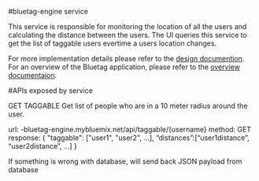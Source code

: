 #bluetag-engine service

This service is responsible for monitoring the location of all the users and calculating the distance between the users.  The UI queries this service to get the list of taggable users evertime a users location changes.

For more implementation details please refer to the [design documention](../bluetag-docs/bluetag-backend-implementation-details.md).  For an overview of the Bluetag application, please refer to the [overview documentaion](../README.md).

#APIs exposed by service

GET TAGGABLE
Get list of people who are in a 10 meter radius around the user.

url: <prefix>-bluetag-engine.mybluemix.net/api/taggable/{username}
method: GET
response:
	{
		"taggable": ["user1", "user2", …],
		“distances”:[“user1distance”, “user2distance”, …]
	}

If something is wrong with database, will send back JSON payload from database